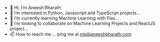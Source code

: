 - 👋 Hi, I’m Aneesh Bharath
- 👀 I’m interested in Python, Javascript and TypeScript projects...
- 🌱 I’m currently learning Machine Learning with Flas...
- 💞️ I’m looking to collaborate on Machine Learning Projects and ReactJS project...
- 📫 How to reach me ... ping me at me@aneeshbharath.com

<!---
AneeshNi47/AneeshNi47 is a ✨ special ✨ repository because its `README.md` (this file) appears on your GitHub profile.
You can click the Preview link to take a look at your changes.
--->
